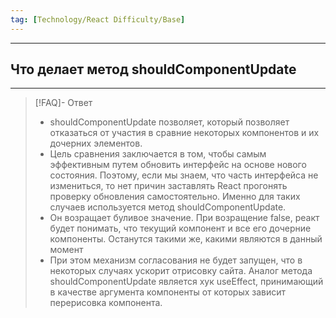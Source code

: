 ```yaml
---
tag: [Technology/React Difficulty/Base]
---
```

----
## Что делает метод shouldComponentUpdate
----
> [!FAQ]- Ответ
> - shouldComponentUpdate позволяет, который позволяет отказаться от участия в сравние некоторых компонентов и их дочерних элементов.
> - Цель сравнения заключается в том, чтобы самым эффективным путем обновить интерфейс на основе нового состояния. Поэтому, если мы знаем, что часть интерфейса не измениться, то нет причин заставлять React прогонять проверку обновления самостоятельно. Именно для таких случаев используется метод shouldComponentUpdate.
> - Он возращает буливое значение. При возращение false, реакт будет понимать, что текущий компонент и все его дочерние компоненты. Останутся такими же, какими являются в данный момент 
> - При этом механизм согласования не будет запущен, что в некоторых случаях ускорит отрисовку сайта. Аналог метода shouldComponentUpdate является хук useEffect, принимающий в качестве аргумента компоненты от которых зависит перерисовка компонента. 